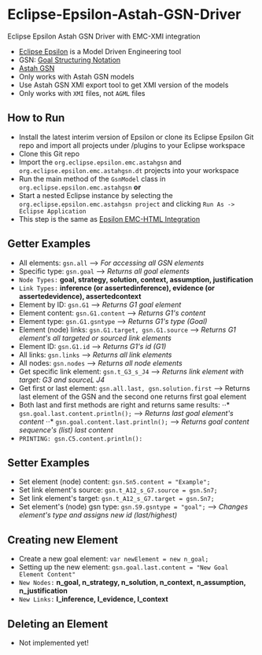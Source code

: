 # Eclipse-Epsilon-Astah-GSN-Driver
Eclipse Epsilon Astah GSN Driver with EMC-XMI integration

* [Eclipse Epsilon](https://www.eclipse.org/epsilon/) is a Model Driven Engineering tool
* GSN: [Goal Structuring Notation](https://modeling-languages.com/goal-structuring-notation-introduction/)
* [Astah GSN](https://astah.net/products/astah-gsn/)
* Only works with Astah GSN models
* Use Astah GSN XMI export tool to get XMI version of the models
* Only works with `XMI` files, not `AGML` files

## How to Run
* Install the latest interim version of Epsilon or clone its Eclipse Epsilon Git repo and import all projects under /plugins to your Eclipse workspace
* Clone this Git repo
* Import the `org.eclipse.epsilon.emc.astahgsn` and `org.eclipse.epsilon.emc.astahgsn.dt` projects into your workspace
* Run the main method of the `GsnModel` class in `org.eclipse.epsilon.emc.astahgsn` **or**
* Start a nested Eclipse instance by selecting the `org.eclipse.epsilon.emc.astahgsn project` and clicking `Run As -> Eclipse Application`
* This step is the same as [Epsilon EMC-HTML Integration](https://github.com/epsilonlabs/emc-html)

## Getter Examples

* All elements: `gsn.all` --> *For accessing all GSN elements*
* Specific type: `gsn.goal` --> *Returns all goal elements*
* `Node Types:` **goal, strategy, solution, context, assumption, justification**
* `Link Types:` **inference (or assertedinference), evidence (or assertedevidence), assertedcontext**
* Element by ID: `gsn.G1` --> *Returns G1 goal element*
* Element content: `gsn.G1.content` --> *Returns G1's content*
* Element type: `gsn.G1.gsntype` --> *Returns G1's type (Goal)*
* Element (node) links: `gsn.G1.target, gsn.G1.source` --> *Returns G1 element's all targeted or sourced link elements*
* Element ID: `gsn.G1.id` --> *Returns G1's id (G1)*
* All links: `gsn.links` --> *Returns all link elements*
* All nodes: `gsn.nodes` --> *Returns all node elements*
* Get specific link element: `gsn.t_G3_s_J4` --> *Returns link element with target: G3 and sourceL J4*
* Get first or last element: `gsn.all.last, gsn.solution.first` --> Returns last element of the GSN and the second one returns first goal element
* Both last and first methods are right and returns same results:
⋅⋅* `gsn.goal.last.content.println();` --> *Returns last goal element's content*
⋅⋅* `gsn.goal.content.last.println();` --> *Returns goal content sequence's (list) last content*
* `PRINTING: gsn.C5.content.println():`

## Setter Examples

* Set element (node) content: `gsn.Sn5.content = "Example";`
* Set link element's source: `gsn.t_A12_s_G7.source = gsn.Sn7;`
* Set link element's target: `gsn.t_A12_s_G7.target = gsn.Sn7;`
* Set element's (node) gsn type: `gsn.S9.gsntype = "goal";` --> *Changes element's type and assigns new id (last/highest)*

## Creating new Element

* Create a new goal element: `var newElement = new n_goal;`
* Setting up the new element: `gsn.goal.last.content = "New Goal Element Content"`
* `New Nodes:` **n_goal, n_strategy, n_solution, n_context, n_assumption, n_justification**
* `New Links:` **l_inference, l_evidence, l_context**

## Deleting an Element

* Not implemented yet!
